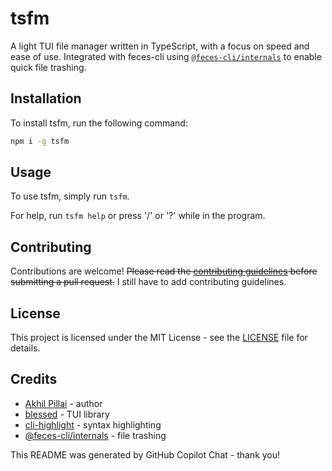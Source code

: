 # tsfm

A light TUI file manager written in TypeScript, with a focus on speed and ease of use. Integrated with feces-cli using [`@feces-cli/internals`](https://npmjs.com/package/@feces-cli/internals) to enable quick file trashing.

## Installation

To install tsfm, run the following command:

```bash
npm i -g tsfm
```

## Usage

To use tsfm, simply run `tsfm`.

For help, run `tsfm help` or press '/' or '?' while in the program.

## Contributing

Contributions are welcome! ~~Please read the [contributing guidelines](CONTRIBUTING.md) before submitting a pull request.~~ I still have to add contributing guidelines.

## License

This project is licensed under the MIT License - see the [LICENSE](LICENSE) file for details.

## Credits

- [Akhil Pillai](https://github.com/akpi816218) - author
- [blessed](https://github.com/chjj/blessed) - TUI library
- [cli-highlight](https://github.com/felixfbecker/cli-highlight) - syntax highlighting
- [@feces-cli/internals](https://github.com/feces-cli/internals) - file trashing

This README was generated by GitHub Copilot Chat - thank you!
